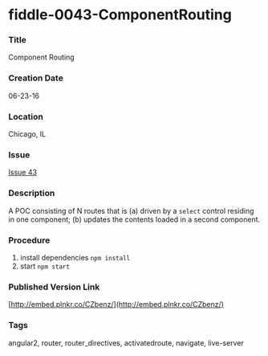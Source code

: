 fiddle-0043-ComponentRouting
======

### Title

Component Routing


### Creation Date

06-23-16


### Location

Chicago, IL


### Issue

[Issue 43](https://github.com/bradyhouse/house/issues/43)


### Description

A POC consisting of N routes that is (a) driven by a `select` control residing in one 
component;  (b) updates  the contents loaded in a second component.


### Procedure

1.  install dependencies `npm install`
2.  start `npm start`


### Published Version Link

[http://embed.plnkr.co/CZbenz/](http://embed.plnkr.co/CZbenz/)


### Tags

angular2, router, router_directives, activatedroute, navigate, live-server
